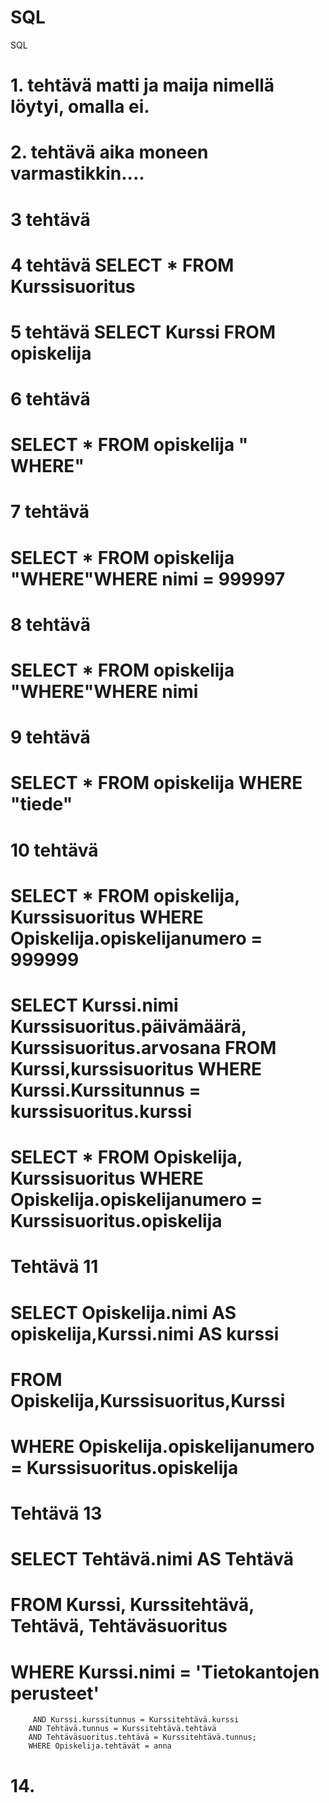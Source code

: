 # SQL
SQL
# 1. tehtävä matti ja maija nimellä löytyi, omalla ei.
# 2. tehtävä aika moneen varmastikkin....
# 3 tehtävä 
# 4 tehtävä SELECT * FROM Kurssisuoritus
# 5 tehtävä  SELECT Kurssi FROM opiskelija 
 # 6 tehtävä         
 # SELECT * FROM opiskelija " WHERE"  
 
 # 7  tehtävä       
 # SELECT * FROM opiskelija  "WHERE"WHERE nimi = 999997 

# 8 tehtävä     

# SELECT * FROM opiskelija  "WHERE"WHERE nimi


# 9 tehtävä   

# SELECT * FROM opiskelija WHERE "tiede" 

# 10 tehtävä   

# SELECT * FROM opiskelija, Kurssisuoritus WHERE Opiskelija.opiskelijanumero = 999999 	



 # SELECT Kurssi.nimi Kurssisuoritus.päivämäärä, Kurssisuoritus.arvosana FROM Kurssi,kurssisuoritus WHERE Kurssi.Kurssitunnus = kurssisuoritus.kurssi


 # SELECT * FROM Opiskelija, Kurssisuoritus WHERE Opiskelija.opiskelijanumero = Kurssisuoritus.opiskelija

# Tehtävä 11

# SELECT Opiskelija.nimi AS opiskelija,Kurssi.nimi AS kurssi
# FROM Opiskelija,Kurssisuoritus,Kurssi 
# WHERE Opiskelija.opiskelijanumero = Kurssisuoritus.opiskelija




# Tehtävä 13
# SELECT Tehtävä.nimi AS Tehtävä
   # FROM Kurssi, Kurssitehtävä, Tehtävä, Tehtäväsuoritus
   # WHERE Kurssi.nimi = 'Tietokantojen perusteet'
         AND Kurssi.kurssitunnus = Kurssitehtävä.kurssi
        AND Tehtävä.tunnus = Kurssitehtävä.tehtävä
        AND Tehtäväsuoritus.tehtävä = Kurssitehtävä.tunnus;
        WHERE Opiskelija.tehtävät = anna



# 14. 


